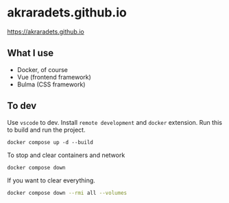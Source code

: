 # akraradets.github.io

https://akraradets.github.io

## What I use
- Docker, of course
- Vue (frontend framework)
- Bulma (CSS framework)


## To dev

Use `vscode` to dev. Install `remote development` and `docker` extension.
Run this to build and run the project.

```shell
docker compose up -d --build
```

To stop and clear containers and network
```shell
docker compose down
```

If you want to clear everything.
```sh
docker compose down --rmi all --volumes
```